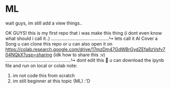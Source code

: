 # ML
wait guys, im still add a view things..

OK GUYS!
this is my first repo that i was make this thing (i dont even know what should i call it..)
.............................................↳ lets call it AI Cover a Song
u can clone this repo or u can also open it on https://colab.research.google.com/drive/17mzDm47GdWBrGydZEfa8zVsfv704NQkX?usp=sharing (idk how to share this :v)
...................................................↳ dont edit this 🚯
u can download the ipynb file and run on local or colab
note: 
  1. im not code this from scratch
  2. im still beginner at this topic (ML) :'D
